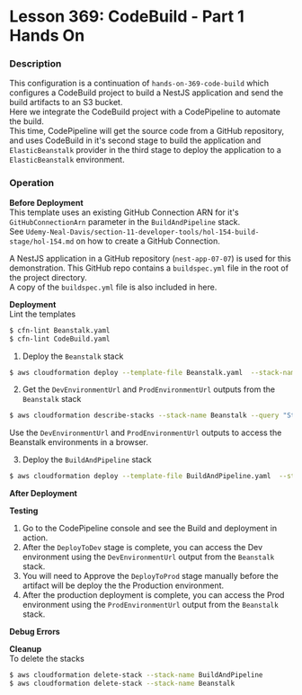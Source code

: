 # Lesson 369: CodeBuild - Part 1 Hands On

### Description

This configuration is a continuation of `hands-on-369-code-build` which configures a CodeBuild project to build a NestJS application and send the build artifacts to an S3 bucket.  
Here we integrate the CodeBuild project with a CodePipeline to automate the build.  
This time, CodePipeline will get the source code from a GitHub repository, and uses CodeBuild in it's second stage to build the application and `ElasticBeanstalk` provider in the third stage to deploy the application to a `ElasticBeanstalk` environment.

### Operation

**Before Deployment**  
This template uses an existing GitHub Connection ARN for it's `GitHubConnectionArn` parameter in the `BuildAndPipeline` stack.  
See `Udemy-Neal-Davis/section-11-developer-tools/hol-154-build-stage/hol-154.md` on how to create a GitHub Connection.

A NestJS application in a GitHub repository (`nest-app-07-07`) is used for this demonstration.
This GitHub repo contains a `buildspec.yml` file in the root of the project directory.  
A copy of the `buildspec.yml` file is also included in here.

**Deployment**  
Lint the templates

```bash
$ cfn-lint Beanstalk.yaml
$ cfn-lint CodeBuild.yaml
```

1. Deploy the `Beanstalk` stack

```bash
$ aws cloudformation deploy --template-file Beanstalk.yaml  --stack-name Beanstalk --capabilities CAPABILITY_NAMED_IAM
```

2. Get the `DevEnvironmentUrl` and `ProdEnvironmentUrl` outputs from the `Beanstalk` stack

```bash
$ aws cloudformation describe-stacks --stack-name Beanstalk --query "Stacks[0].Outputs" --no-cli-pager
```

Use the `DevEnvironmentUrl` and `ProdEnvironmentUrl` outputs to access the Beanstalk environments in a browser.

3. Deploy the `BuildAndPipeline` stack

```bash
$ aws cloudformation deploy --template-file BuildAndPipeline.yaml  --stack-name BuildAndPipeline --capabilities CAPABILITY_NAMED_IAM --parameter-overrides file://secret-parameters.json
```

**After Deployment**

**Testing**

1. Go to the CodePipeline console and see the Build and deployment in action.
2. After the `DeployToDev` stage is complete, you can access the Dev environment using the `DevEnvironmentUrl` output from the `Beanstalk` stack.
3. You will need to Approve the `DeployToProd` stage manually before the artifact will be deploy the the Production environment.
4. After the production deployment is complete, you can access the Prod environment using the `ProdEnvironmentUrl` output from the `Beanstalk` stack.

**Debug Errors**

**Cleanup**  
To delete the stacks

```bash
$ aws cloudformation delete-stack --stack-name BuildAndPipeline
$ aws cloudformation delete-stack --stack-name Beanstalk
```
